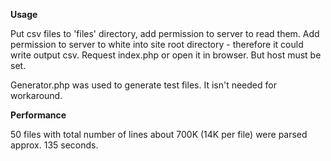 **Usage**

Put csv files to 'files' directory, add permission to server to read them.
Add permission to server to white into site root directory - 
therefore it could write output csv.
Request index.php or open it in browser. But host must be set.

Generator.php was used to generate test files. It isn't needed for workaround.


**Performance**

50 files with total number of lines about 700K (14K per file)
were parsed approx. 135 seconds.